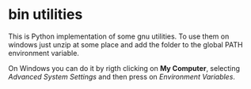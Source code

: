 bin utilities
=============

This is Python implementation of some gnu utilities.
To use them on windows just unzip at some place and add the folder to the global PATH environment variable.

On Windows you can do it by rigth clicking on **My Computer**, selecting _Advanced System Settings_
and then press on _Environment Variables_.

